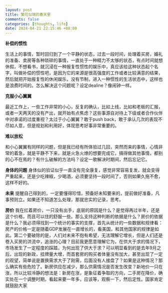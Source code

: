 ```yaml
---
layout: post
title: 繁花似锦的春天里
comments: false
categories: [thoughts, life]
date: 2024-04-21 22:15:46 +08:00
---
```

**补偿的惯性**

生活上的事情，暂时回归到了一个平静的状态，过去一段时间，处理着买房，婚礼的准备、卖房等各种琐碎的事情，一直处于一种精力不太够的状态，有点时间就想休假，不想看书，就沉浸在一种报复性惯性的娱乐中，真应该给这种状态起个名字，叫做补偿的惯性吧，是因为它的来源是很高强度的工作或者比较满意的结果，然后就把开始报复性的休闲娱乐，没有节制，进入一种惯性的生活状态中，这样也是浪费时间的。怎么解决这个问题呢？设定dealine？像闹钟一样。

**克服小心翼翼**

最近工作上，一些工作非常的小心，反复的确认，比如上线，比如和老板的汇报，或者一天两天的没有产出，就开始有点焦虑？这些事源自对待上下级或者合作伙伴中对承诺的过度重视？太过于小心翼翼？敢于push back，敢于承认几次的表现不尽如人意，但是规划和利用好，体现思考好事非常重要的。

**难以放松**

和小心翼翼有同样的问题，但是我已经有所体验过几回，突然而来的事情，心情非常的着急，就是平静不下来，就是火急火燎的想要完成它，搞得做其他事情，都别的心不在焉的？有什么破解的方法吗？设定一歌解决时期间，然后忘记它。

**身体的问题**
身体似的验证似乎一直没有完全康复，感觉非常容易复发，就会变得严重起来，还是少吃辣椒，少喝酒，必须要坚持一段时间了，否则如果久拖不愈，这样不好的。

**未来**
提醒自己得到的，一定要懂得珍惜，预备好未知要来的，提前做好准备，凡事预则立。如果还不知道怎么处理，那就忠实的记录，思考。

**房价**
我在扛着房价，一只没有出手，底层的原因是什么？是觉得再过半年，还是这个价格，而且可以住的舒服一些。那么支持这种判断的依据是什么？房价的依据是什么？我必须得找到一个统计的事实的支撑，首先从统计的一些数据和规律看：房产的价格一定是随着GDP发展在一直增长的，看美国，和其他国家的规律是如此。第二个要破除的是，人们对未来不抱有希望，无法理解它增长，但是人们还是卷入买房的洪流中，追涨的心理？目前我更愿意理解它为，在供大于求的情况下，市场发生了一定程度的踩踏，为何出现了供大于求？可以明显看到的是去年9月之后，出现的新政，挂牌量大增，而首套房的购买者体量没有加大，甚至出现了一定的观望，简单说是置换需求大于了刚需，后面没有人接盘了？如果是这种情况？那么确实有些危险了。新房供应在减少，那么供需情况是否发生改变？新地价一只在涨，所以比较冷静的想法是：新房在涨，是象征着争取的方向，二手房在降价，确实处在一个调整时期，看起来要一年多，应该等，观察一下，然后定性。国家肯定就鼓励大家